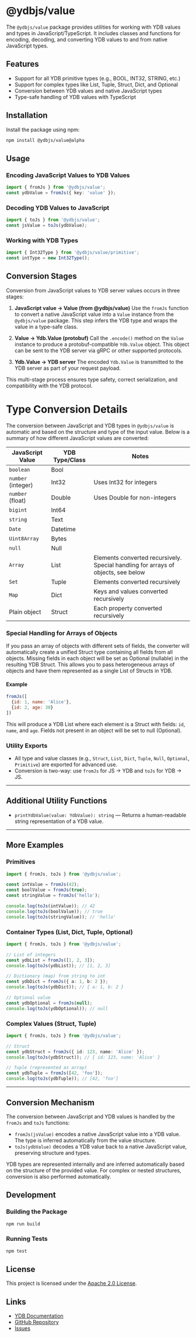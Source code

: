 # @ydbjs/value

The `@ydbjs/value` package provides utilities for working with YDB values and types in JavaScript/TypeScript. It includes classes and functions for encoding, decoding, and converting YDB values to and from native JavaScript types.

## Features

- Support for all YDB primitive types (e.g., BOOL, INT32, STRING, etc.)
- Support for complex types like List, Tuple, Struct, Dict, and Optional
- Conversion between YDB values and native JavaScript types
- Type-safe handling of YDB values with TypeScript

## Installation

Install the package using npm:

```sh
npm install @ydbjs/value@alpha
```

## Usage

### Encoding JavaScript Values to YDB Values

```ts
import { fromJs } from '@ydbjs/value';
const ydbValue = fromJs({ key: 'value' });
```

### Decoding YDB Values to JavaScript

```ts
import { toJs } from '@ydbjs/value';
const jsValue = toJs(ydbValue);
```

### Working with YDB Types

```ts
import { Int32Type } from '@ydbjs/value/primitive';
const intType = new Int32Type();
```

## Conversion Stages

Conversion from JavaScript values to YDB server values occurs in three stages:

1. **JavaScript value → Value (from @ydbjs/value)**
   Use the `fromJs` function to convert a native JavaScript value into a `Value` instance from the `@ydbjs/value` package. This step infers the YDB type and wraps the value in a type-safe class.

2. **Value → Ydb.Value (protobuf)**
   Call the `.encode()` method on the `Value` instance to produce a protobuf-compatible `Ydb.Value` object. This object can be sent to the YDB server via gRPC or other supported protocols.

3. **Ydb.Value → YDB server**
   The encoded `Ydb.Value` is transmitted to the YDB server as part of your request payload.

This multi-stage process ensures type safety, correct serialization, and compatibility with the YDB protocol.

# Type Conversion Details

The conversion between JavaScript and YDB types in `@ydbjs/value` is automatic and based on the structure and type of the input value. Below is a summary of how different JavaScript values are converted:

| JavaScript Value         | YDB Type/Class      | Notes |
|-------------------------|---------------------|-------|
| `boolean`               | Bool                |       |
| `number` (integer)      | Int32               | Uses Int32 for integers |
| `number` (float)        | Double              | Uses Double for non-integers |
| `bigint`                | Int64               |       |
| `string`                | Text                |       |
| `Date`                  | Datetime            |       |
| `Uint8Array`            | Bytes               |       |
| `null`                  | Null                |       |
| `Array`                 | List                | Elements converted recursively. Special handling for arrays of objects, see below |
| `Set`                   | Tuple               | Elements converted recursively |
| `Map`                   | Dict                | Keys and values converted recursively |
| Plain object            | Struct              | Each property converted recursively |

### Special Handling for Arrays of Objects

If you pass an array of objects with different sets of fields, the converter will automatically create a unified Struct type containing all fields from all objects. Missing fields in each object will be set as Optional (nullable) in the resulting YDB Struct. This allows you to pass heterogeneous arrays of objects and have them represented as a single List of Structs in YDB.

#### Example

```js
fromJs([
  {id: 1, name: 'Alice'},
  {id: 2, age: 30}
])
```
This will produce a YDB List where each element is a Struct with fields: `id`, `name`, and `age`. Fields not present in an object will be set to null (Optional).

### Utility Exports

- All type and value classes (e.g., `Struct`, `List`, `Dict`, `Tuple`, `Null`, `Optional`, `Primitive`) are exported for advanced use.
- Conversion is two-way: use `fromJs` for JS → YDB and `toJs` for YDB → JS.

---

## Additional Utility Functions

- `printYdbValue(value: YdbValue): string` — Returns a human-readable string representation of a YDB value.

---

## More Examples

### Primitives

```ts
import { fromJs, toJs } from '@ydbjs/value';

const intValue = fromJs(42);
const boolValue = fromJs(true);
const stringValue = fromJs('hello');

console.log(toJs(intValue)); // 42
console.log(toJs(boolValue)); // true
console.log(toJs(stringValue)); // 'hello'
```

### Container Types (List, Dict, Tuple, Optional)

```ts
import { fromJs, toJs } from '@ydbjs/value';

// List of integers
const ydbList = fromJs([1, 2, 3]);
console.log(toJs(ydbList)); // [1, 2, 3]

// Dictionary (map) from string to int
const ydbDict = fromJs({ a: 1, b: 2 });
console.log(toJs(ydbDict)); // { a: 1, b: 2 }

// Optional value
const ydbOptional = fromJs(null);
console.log(toJs(ydbOptional)); // null
```

### Complex Values (Struct, Tuple)

```ts
import { fromJs, toJs } from '@ydbjs/value';

// Struct
const ydbStruct = fromJs({ id: 123, name: 'Alice' });
console.log(toJs(ydbStruct)); // { id: 123, name: 'Alice' }

// Tuple (represented as array)
const ydbTuple = fromJs([42, 'foo']);
console.log(toJs(ydbTuple)); // [42, 'foo']
```

---

## Conversion Mechanism

The conversion between JavaScript and YDB values is handled by the `fromJs` and `toJs` functions:

- `fromJs(jsValue)` encodes a native JavaScript value into a YDB value. The type is inferred automatically from the value structure.
- `toJs(ydbValue)` decodes a YDB value back to a native JavaScript value, preserving structure and types.

YDB types are represented internally and are inferred automatically based on the structure of the provided value. For complex or nested structures, conversion is also performed automatically.

## Development

### Building the Package

```sh
npm run build
```

### Running Tests

```sh
npm test
```

## License

This project is licensed under the [Apache 2.0 License](../../LICENSE).

## Links

- [YDB Documentation](https://ydb.tech)
- [GitHub Repository](https://github.com/ydb-platform/ydb-js-sdk)
- [Issues](https://github.com/ydb-platform/ydb-js-sdk/issues)
